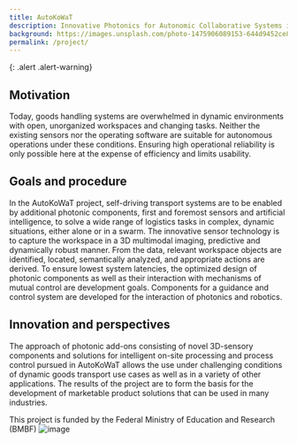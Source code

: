 ```yaml
---
title: AutoKoWaT
description: Innovative Photonics for Autonomic Collaborative Systems in Dynamic Goods Transport Processes
background: https://images.unsplash.com/photo-1475906089153-644d9452ce87?ixid=MnwxMjA3fDB8MHxwaG90by1wYWdlfHx8fGVufDB8fHx8&auto=format&fit=crop&w=1200&q=80
permalink: /project/
---
```


{: .alert .alert-warning}

## Motivation

Today, goods handling systems are overwhelmed in dynamic environments with open, unorganized workspaces and changing tasks. Neither the existing sensors nor the operating software are suitable for autonomous operations under these conditions. Ensuring high operational reliability is only possible here at the expense of efficiency and limits usability.

## Goals and procedure

In the AutoKoWaT project, self-driving transport systems are to be enabled by additional photonic components, first and foremost sensors and artificial intelligence, to solve a wide range of logistics tasks in complex, dynamic situations, either alone or in a swarm. The innovative sensor technology is to capture the workspace in a 3D multimodal imaging, predictive and dynamically robust manner. From the data, relevant workspace objects are identified, located, semantically analyzed, and appropriate actions are derived. To ensure lowest system latencies, the optimized design of photonic components as well as their interaction with mechanisms of mutual control are development goals. Components for a guidance and control system are developed for the interaction of photonics and robotics.

## Innovation and perspectives

The approach of photonic add-ons consisting of novel 3D-sensory components and solutions for intelligent on-site processing and process control pursued in AutoKoWaT allows the use under challenging conditions of dynamic goods transport use cases as well as in a variety of other applications. The results of the project are to form the basis for the development of marketable product solutions that can be used in many industries.

This project is funded by the Federal Ministry of Education and Research (BMBF) 
![image](https://www.globallearningcouncil.org/wp-content/uploads/2017/04/bmbf-logo-englisch-300x229.jpg)
